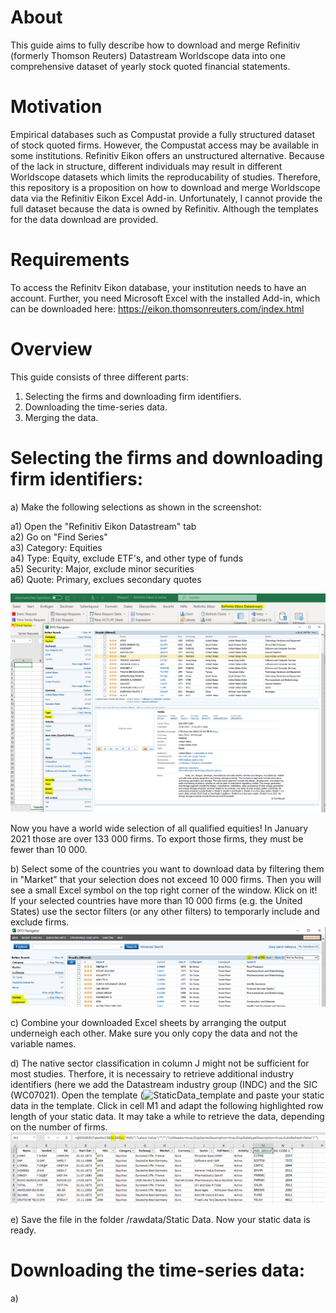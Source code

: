 # About
This guide aims to fully describe how to download and merge Refinitiv (formerly Thomson Reuters) Datastream Worldscope data into one comprehensive dataset of yearly stock quoted financial statements.

# Motivation
Empirical databases such as Compustat provide a fully structured dataset of stock quoted firms. However, the Compustat access may be available in some institutions. Refinitiv Eikon offers an unstructured alternative. Because of the lack in structure, different individuals may result in different Worldscope datasets which limits the reproducability of studies. Therefore, this repository is a proposition on how to download and merge Worldscope data via the Refinitiv Eikon Excel Add-in. Unfortunately, I cannot provide the full dataset because the data is owned by Refinitiv. Although the templates for the data download are provided. 

# Requirements
To access the Refinitv Eikon database, your institution needs to have an account. Further, you need Microsoft Excel with the installed Add-in, which can be downloaded here: https://eikon.thomsonreuters.com/index.html 

# Overview
This guide consists of three different parts: 
1. Selecting the firms and downloading firm identifiers. 
2. Downloading the time-series data.
3. Merging the data. 

# Selecting the firms and downloading firm identifiers:
a) Make the following selections as shown in the screenshot:

  a1) Open the "Refinitiv Eikon Datastream" tab  
  a2) Go on "Find Series"  
  a3) Category: Equities  
  a4) Type: Equity, exclude ETF's, and other type of funds  
  a5) Security: Major, exclude minor securities  
  a6) Quote: Primary, exclues secondary quotes  
  
 ![Refiniv Eikon Datastream selection parameters](/Screenshots/Static%20Data%20selection.PNG?raw=true "Refiniv Eikon Datastream selection parameters")
 
 Now you have a world wide selection of all qualified equities! In January 2021 those are over 133 000 firms. 
 To export those firms, they must be fewer than 10 000. 

b) Select some of the countries you want to download data by filtering them in "Market" that your selection does not exceed 10 000 firms. Then you will see a small Excel symbol on the top right corner of the window. Klick on it!  
If your selected countries have more than 10 000 firms (e.g. the United States) use the sector filters (or any other filters) to temporarly include and exclude firms. 
 ![Market selection ](/Screenshots/Market%20selection.PNG?raw=true "Refiniv Eikon Datastream selection parameters")
 
c) Combine your downloaded Excel sheets by arranging the output underneigh each other. Make sure you only copy the data and not the variable names. 

d) The native sector classification in column J might not be sufficient for most studies. Therfore, it is necessairy to retrieve additional industry identifiers (here we add the Datastream industry group (INDC) and the SIC (WC07021). Open the template (![StaticData_template](/Templates/StaticData_template.PNG?raw=true "StaticData_template") and paste your static data in the template. Click in cell M1 and adapt the following highlighted row length of your static data. It may take a while to retrieve the data, depending on the number of firms. 
![Row length](/Screenshots/Row%20length.PNG?raw=true "Refiniv Eikon Datastream selection parameters")

e) Save the file in the folder /rawdata/Static Data. Now your static data is ready. 


# Downloading the time-series data:
a) 
